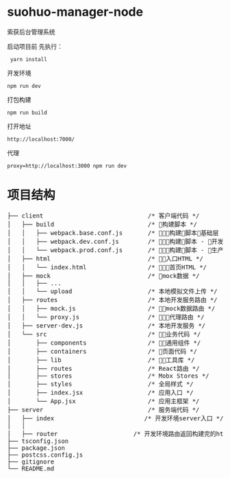 # suohuo-manager-node
索获后台管理系统

启动项目前
先执行：
```
 yarn install
```
开发环境
```
npm run dev
```
打包构建
```
npm run build
```
打开地址
```
http://localhost:7000/
```
代理
```
proxy=http://localhost:3000 npm run dev
```
# 项目结构

<pre>
├── client                             /* 客户端代码 */
│   ├── build                          /* 构建脚本 */
│   │   ├── webpack.base.conf.js       /* 构建脚本基础层 
│   │   ├── webpack.dev.conf.js        /* 构建脚本 - 开发环境 */
│   │   └── webpack.prod.conf.js       /* 构建脚本 - 生产环境 */
│   ├── html                           /* 入口HTML */
│   │   └── index.html                 /* 首页HTML */
│   ├── mock                           /* mock数据 */
│   │   ├── ...
│   │   └── upload                     /* 本地模拟文件上传 */
│   ├── routes                         /* 本地开发服务路由 */
│   │   ├── mock.js                    /* mock数据路由 */
│   │   └── proxy.js                   /* 代理路由 */
│   ├── server-dev.js                  /* 本地开发服务 */
│   └── src                            /* 业务代码 */
│       ├── components                 /* 通用组件 */
│       ├── containers                 /* 页面代码 */
│       ├── lib                        /* 工具库 */
│       ├── routes                     /* React路由 */
│       ├── stores                     /* Mobx Stores */
│       ├── styles                     /* 全局样式 */
│       ├── index.jsx                  /* 应用入口 */
│       └── App.jsx                    /* 应用主框架 */
├── server                             /* 服务端代码 */
│   ├── index                         /* 开发环境server入口 */
│   │   
│   ├── router                     /* 开发环境路由返回构建完的html */
├── tsconfig.json
├── package.json
├── postcss.config.js  
├── gitignore                     
└── README.md
</pre>
